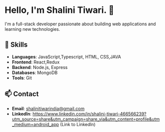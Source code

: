 
# Hello, I'm Shalini Tiwari. 👋

I'm a full-stack developer passionate about building web applications and learning new technologies.

## 🚀 Skills
- **Languages**: JavaScript,Typescript, HTML, CSS,JAVA
- **Frontend**: React,Redux
- **Backend**: Node.js, Express
- **Databases**: MongoDB
- **Tools**: Git




## 📫 Contact
- **Email**: shalinitiwarindia@gmail.com
- **LinkedIn**: https://www.linkedin.com/in/shalini-tiwari-466566239?utm_source=share&utm_campaign=share_via&utm_content=profile&utm_medium=android_app (Link to LinkedIn)






<img src="https://komarev.com/ghpvc/?username=shalinitiwarindia&style=flat-square&color=blue" alt=""/>




